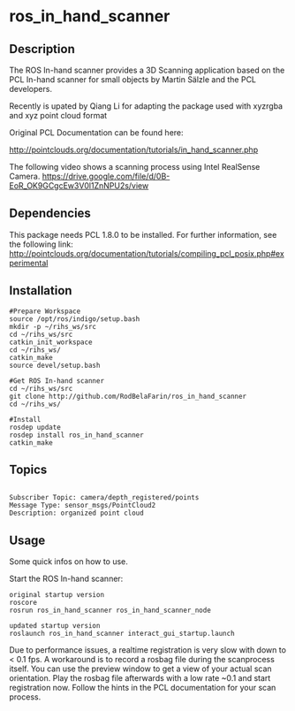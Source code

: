 # ros_in_hand_scanner

## Description
The ROS In-hand scanner provides a 3D Scanning application based on the PCL In-hand scanner for small objects by Martin Sälzle and the PCL developers.

Recently is upated by Qiang Li for adapting the package 
used with xyzrgba and xyz point cloud format 

Original PCL Documentation can be found here:

http://pointclouds.org/documentation/tutorials/in_hand_scanner.php

The following video shows a scanning process using Intel RealSense Camera.
https://drive.google.com/file/d/0B-EoR_OK9GCgcEw3V0l1ZnNPU2s/view

## Dependencies 
This package needs PCL 1.8.0 to be installed. For further information, see the following link: http://pointclouds.org/documentation/tutorials/compiling_pcl_posix.php#experimental

## Installation

```
#Prepare Workspace
source /opt/ros/indigo/setup.bash
mkdir -p ~/rihs_ws/src
cd ~/rihs_ws/src
catkin_init_workspace
cd ~/rihs_ws/
catkin_make
source devel/setup.bash

#Get ROS In-hand scanner
cd ~/rihs_ws/src
git clone http://github.com/RodBelaFarin/ros_in_hand_scanner
cd ~/rihs_ws/

#Install
rosdep update
rosdep install ros_in_hand_scanner
catkin_make
```

## Topics
```

Subscriber Topic: camera/depth_registered/points
Message Type: sensor_msgs/PointCloud2
Description: organized point cloud
```

## Usage
Some quick infos on how to use.

Start the ROS In-hand scanner:
```
original startup version
roscore
rosrun ros_in_hand_scanner ros_in_hand_scanner_node

updated startup version
roslaunch ros_in_hand_scanner interact_gui_startup.launch
```

Due to performance issues, a realtime registration is very slow with down to < 0.1 fps.
A workaround is to record a rosbag file during the scanprocess itself. You can use the preview window to get a view of your actual scan orientation.
Play the rosbag file afterwards with a low rate ~0.1 and start registration now.
Follow the hints in the PCL documentation for your scan process.
